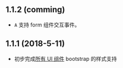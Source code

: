 ## 1.1.2 (comming)
* `A` 支持 form 组件交互事件。

## 1.1.1 (2018-5-11)

* 初步完成[所有 UI 组件](https://bianruanjian.github.io/widgets-web/components/) bootstrap 的样式支持
